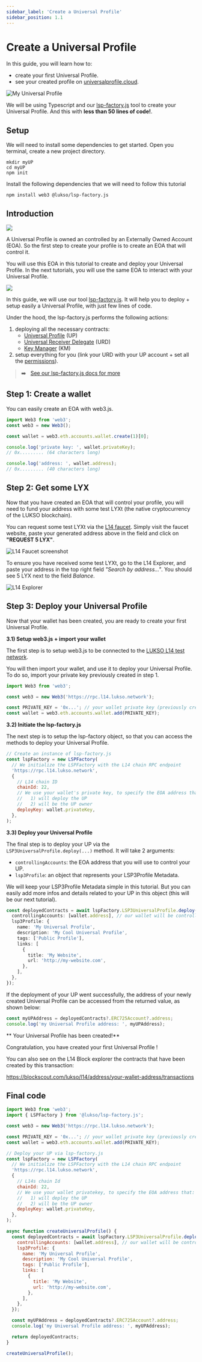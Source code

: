 ```yaml
---
sidebar_label: 'Create a Universal Profile'
sidebar_position: 1.1
---
```


# Create a Universal Profile

In this guide, you will learn how to:

- create your first Universal Profile.
- see your created profile on [universalprofile.cloud](https://universalprofile.cloud).

![My Universal Profile](./img/my-up.png)

We will be using Typescript and our [lsp-factory.js](../../tools/lsp-factoryjs/deployment/universal-profile.md) tool to create your Universal Profile. And this with **less than 50 lines of code!**.

## Setup

We will need to install some dependencies to get started.
Open you terminal, create a new project directory.

```shell
mkdir myUP
cd myUP
npm init
```

Install the following dependencies that we will need to follow this tutorial

```shell
npm install web3 @lukso/lsp-factory.js
```

## Introduction

<!-- <div style="text-align:center"> -->

![](./img/universal-profile-ownership.jpeg)

<!-- </div> -->

A Universal Profile is owned an controlled by an Externally Owned Account (EOA). So the first step to create your profile is to create an EOA that will control it.

You will use this EOA in this tutorial to create and deploy your Universal Profile. In the next tutorials, you will use the same EOA to interact with your Universal Profile.

![](./img/universal-profile-overview.jpeg)

In this guide, we will use our tool [lsp-factory.js](../../tools/lsp-factoryjs/introduction/getting-started.md). It will help you to deploy + setup easily a Universal Profile, with just few lines of code.

Under the hood, the lsp-factory.js performs the following actions:

1. deploying all the necessary contracts:
   - [Universal Profile](../../standards/universal-profile/03-lsp3-universal-profile.md) (UP)
   - [Universal Receiver Delegate](../../standards/universal-profile/02-lsp1-universal-receiver-delegate.md) (URD)
   - [Key Manager](../../standards/universal-profile/04-lsp6-key-manager.md) (KM)
2. setup everything for you (link your URD with your UP account + set all the [permissions](../../standards/universal-profile/04-lsp6-key-manager.md#types-of-permissions)).

> :arrow_right: &nbsp; [See our lsp-factory.js docs for more ](../../tools/lsp-factoryjs/introduction/getting-started)

## Step 1: Create a wallet

You can easily create an EOA with web3.js.

```javascript title="1-create-wallet.js"
import Web3 from 'web3';
const web3 = new Web3();

const wallet = web3.eth.accounts.wallet.create(1)[0];

console.log('private key: ', wallet.privateKey);
// 0x......... (64 characters long)

console.log('address: ', wallet.address);
// 0x......... (40 characters long)
```

## Step 2: Get some LYX

Now that you have created an EOA that will control your profile, you will need to fund your address with some test LYXt (the native cryptocurrency of the LUKSO blockchain).

You can request some test LYXt via the [L14 faucet]. Simply visit the faucet website, paste your generated address above in the field and click on **"REQUEST 5 LYX"**.

![L14 Faucet screenshot](./img/L14-faucet.png)

To ensure you have received some test LYXt, go to the L14 Explorer, and paste your address in the top right field _"Search by address..."_. You should see 5 LYX next to the field _Balance_.

![L14 Explorer](./img/l14-explorer.png)

## Step 3: Deploy your Universal Profile

Now that your wallet has been created, you are ready to create your first Universal Profile.

**3.1) Setup web3.js + import your wallet**

The first step is to setup web3.js to be connected to the [LUKSO L14 test network](https://blockscout.com/lukso/l14).

You will then import your wallet, and use it to deploy your Universal Profile. To do so, import your private key previously created in step 1.

```javascript
import Web3 from 'web3';

const web3 = new Web3('https://rpc.l14.lukso.network');

const PRIVATE_KEY = '0x...'; // your wallet private key (previously created)
const wallet = web3.eth.accounts.wallet.add(PRIVATE_KEY);
```

**3.2) Initiate the lsp-factory.js**

The next step is to setup the lsp-factory object, so that you can access the methods to deploy your Universal Profile.

```javascript
// Create an instance of lsp-factory.js
const lspFactory = new LSPFactory(
  // We initialize the LSPFactory with the L14 chain RPC endpoint
  'https://rpc.l14.lukso.network',
  {
    // L14 chain ID
    chainId: 22,
    // We use your wallet's private key, to specify the EOA address that:
    //   1) will deploy the UP
    //   2) will be the UP owner
    deployKey: wallet.privateKey,
  },
);
```

**3.3) Deploy your Universal Profile**

The final step is to deploy your UP via the `LSP3UniversalProfile.deploy(...)` method. It will take 2 arguments:

- `controllingAccounts`: the EOA address that you will use to control your UP.
- `lsp3Profile`: an object that represents your LSP3Profile Metadata.

We will keep your LSP3Profile Metadata simple in this tutorial. But you can easily add more infos and details related to your UP in this object (this will be our next tutorial).

```typescript
const deployedContracts = await lspFactory.LSP3UniversalProfile.deploy({
  controllingAccounts: [wallet.address], // our wallet will be controlling our UP
  lsp3Profile: {
    name: 'My Universal Profile',
    description: 'My Cool Universal Profile',
    tags: ['Public Profile'],
    links: [
      {
        title: 'My Website',
        url: 'http://my-website.com',
      },
    ],
  },
});
```

If the deployment of your UP went successfully, the address of your newly created Universal Profile can be accessed from the returned value, as shown below:

```javascript
const myUPAddress = deployedContracts?.ERC725Account?.address;
console.log('my Universal Profile address: ', myUPAddress);
```

** Your Universal Profile has been created!**

Congratulation, you have created your first Universal Profile !

You can also see on the L14 Block explorer the contracts that have been created by this transaction:

https://blockscout.com/lukso/l14/address/your-wallet-address/transactions

## Final code

```javascript
import Web3 from 'web3';
import { LSPFactory } from '@lukso/lsp-factory.js';

const web3 = new Web3('https://rpc.l14.lukso.network');

const PRIVATE_KEY = '0x...'; // your wallet private key (previously created)
const wallet = web3.eth.accounts.wallet.add(PRIVATE_KEY);

// Deploy your UP via lsp-factory.js
const lspFactory = new LSPFactory(
  // We initialize the LSPFactory with the L14 chain RPC endpoint
  'https://rpc.l14.lukso.network',
  {
    // L14s chain Id
    chainId: 22,
    // We use your wallet privatekey, to specify the EOA address that:
    //   1) will deploy the UP
    //   2) will be the UP owner
    deployKey: wallet.privateKey,
  },
);

async function createUniversalProfile() {
  const deployedContracts = await lspFactory.LSP3UniversalProfile.deploy({
    controllingAccounts: [wallet.address], // our wallet will be controlling our UP
    lsp3Profile: {
      name: 'My Universal Profile',
      description: 'My Cool Universal Profile',
      tags: ['Public Profile'],
      links: [
        {
          title: 'My Website',
          url: 'http://my-website.com',
        },
      ],
    },
  });

  const myUPAddress = deployedContracts?.ERC725Account?.address;
  console.log('my Universal Profile address: ', myUPAddress);

  return deployedContracts;
}

createUniversalProfile();
```

[l14 faucet]: http://faucet.l14.lukso.network/
